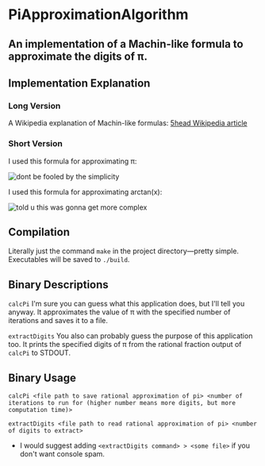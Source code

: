 # PiApproximationAlgorithm
## An implementation of a Machin-like formula to approximate the digits of π.

## Implementation Explanation
### Long Version
A Wikipedia explanation of Machin-like formulas: [5head Wikipedia article](https://en.wikipedia.org/wiki/Machin-like_formula)

### Short Version
I used this formula for approximating π:

![dont be fooled by the simplicity](https://wikimedia.org/api/rest_v1/media/math/render/svg/ba362ff207097dc35ca873f9a16bcda21a96b278)

I used this formula for approximating arctan(x):

![told u this was gonna get more complex](https://wikimedia.org/api/rest_v1/media/math/render/svg/649f3403362cb7c587460ba832324a76982a6a58)

## Compilation
Literally just the command `make` in the project directory—pretty simple. Executables will be saved to `./build`.

## Binary Descriptions
`calcPi` I'm sure you can guess what this application does, but I'll tell you anyway. It approximates the value of π with the specified number of iterations and saves it to a file.

`extractDigits` You also can probably guess the purpose of this application too. It prints the specified digits of π from the rational fraction output of `calcPi` to STDOUT.

## Binary Usage
`calcPi <file path to save rational approximation of pi> <number of iterations to run for (higher number means more digits, but more computation time)>`

`extractDigits <file path to read rational approximation of pi> <number of digits to extract>`

 - I would suggest adding `<extractDigits command> > <some file>` if you don't want console spam.

